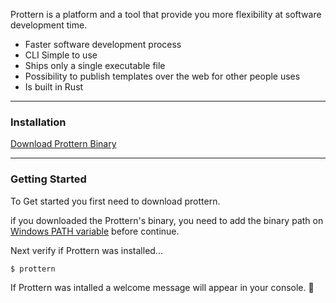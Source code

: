 Prottern is a platform and a tool that provide you more flexibility at software development time.

- Faster software development process
- CLI Simple to use
- Ships only a single executable file
- Possibility to publish templates over the web for other people uses
- Is built in Rust

***

### Installation
<a href="https://github.com/Lucas-Lopes-Pultz/prottern/releases/download/v0.1.0-beta/Prottern-v0.1.0-beta.zip" rel="external">Download Prottern Binary</a>
***

### Getting Started

To Get started you first need to download prottern.

if you downloaded the Prottern's binary, you need to add the binary path on [Windows PATH variable](https://docs.microsoft.com/en-us/previous-versions/office/developer/sharepoint-2010/ee537574(v=office.14)) before continue.

Next verify if Prottern was installed...

```command
$ prottern
```

If Prottern was intalled a welcome message will appear in your console. 🎉
